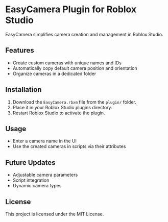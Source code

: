 # EasyCamera Plugin for Roblox Studio

EasyCamera simplifies camera creation and management in Roblox Studio.

## Features
- Create custom cameras with unique names and IDs
- Automatically copy default camera position and orientation
- Organize cameras in a dedicated folder

## Installation
1. Download the `EasyCamera.rbxm` file from the `plugin/` folder.
2. Place it in your Roblox Studio plugins directory.
3. Restart Roblox Studio to activate the plugin.

## Usage
- Enter a camera name in the UI
- Use the created cameras in scripts via their attributes

## Future Updates
- Adjustable camera parameters
- Script integration
- Dynamic camera types

## License
This project is licensed under the MIT License.
